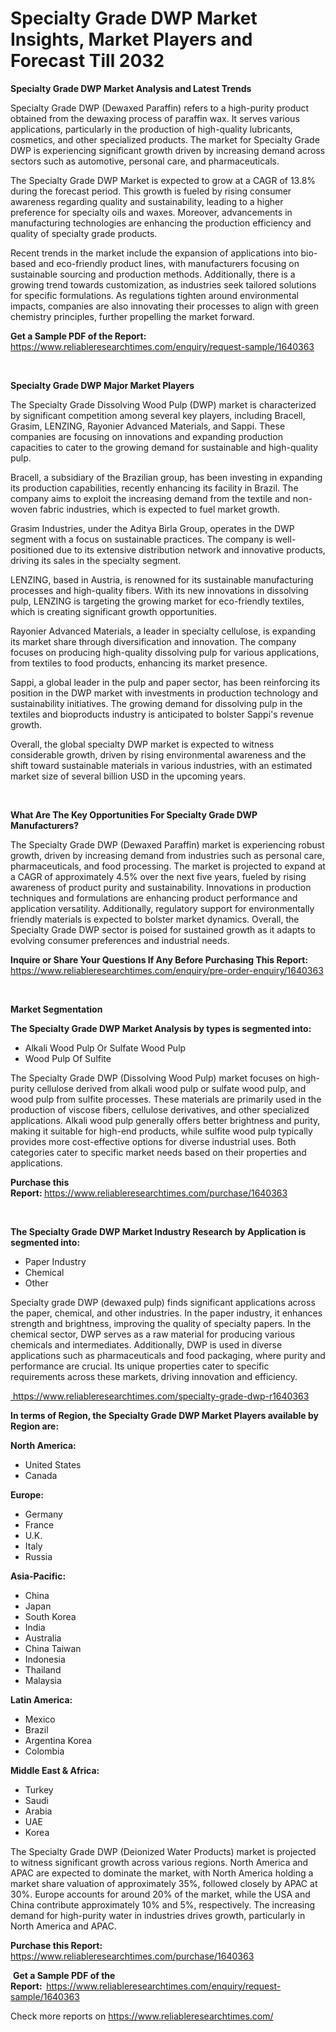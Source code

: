 <p><h1>Specialty Grade DWP Market Insights, Market Players and Forecast Till 2032</h1></p><p><strong>Specialty Grade DWP Market Analysis and Latest Trends</strong></p>
<p><p>Specialty Grade DWP (Dewaxed Paraffin) refers to a high-purity product obtained from the dewaxing process of paraffin wax. It serves various applications, particularly in the production of high-quality lubricants, cosmetics, and other specialized products. The market for Specialty Grade DWP is experiencing significant growth driven by increasing demand across sectors such as automotive, personal care, and pharmaceuticals.</p><p>The Specialty Grade DWP Market is expected to grow at a CAGR of 13.8% during the forecast period. This growth is fueled by rising consumer awareness regarding quality and sustainability, leading to a higher preference for specialty oils and waxes. Moreover, advancements in manufacturing technologies are enhancing the production efficiency and quality of specialty grade products.</p><p>Recent trends in the market include the expansion of applications into bio-based and eco-friendly product lines, with manufacturers focusing on sustainable sourcing and production methods. Additionally, there is a growing trend towards customization, as industries seek tailored solutions for specific formulations. As regulations tighten around environmental impacts, companies are also innovating their processes to align with green chemistry principles, further propelling the market forward.</p></p>
<p><strong>Get a Sample PDF of the Report:&nbsp;</strong> <a href="https://www.reliableresearchtimes.com/enquiry/request-sample/1640363?utm_campaign=2273&utm_medium=2&utm_source=Github&utm_content=ia&utm_term=02042025&utm_id=specialty-grade-dwp">https://www.reliableresearchtimes.com/enquiry/request-sample/1640363</a></p>
<p>&nbsp;</p>
<p><strong>Specialty Grade DWP Major Market Players</strong></p>
<p><p>The Specialty Grade Dissolving Wood Pulp (DWP) market is characterized by significant competition among several key players, including Bracell, Grasim, LENZING, Rayonier Advanced Materials, and Sappi. These companies are focusing on innovations and expanding production capacities to cater to the growing demand for sustainable and high-quality pulp.</p><p>Bracell, a subsidiary of the Brazilian group, has been investing in expanding its production capabilities, recently enhancing its facility in Brazil. The company aims to exploit the increasing demand from the textile and non-woven fabric industries, which is expected to fuel market growth.</p><p>Grasim Industries, under the Aditya Birla Group, operates in the DWP segment with a focus on sustainable practices. The company is well-positioned due to its extensive distribution network and innovative products, driving its sales in the specialty segment.</p><p>LENZING, based in Austria, is renowned for its sustainable manufacturing processes and high-quality fibers. With its new innovations in dissolving pulp, LENZING is targeting the growing market for eco-friendly textiles, which is creating significant growth opportunities.</p><p>Rayonier Advanced Materials, a leader in specialty cellulose, is expanding its market share through diversification and innovation. The company focuses on producing high-quality dissolving pulp for various applications, from textiles to food products, enhancing its market presence.</p><p>Sappi, a global leader in the pulp and paper sector, has been reinforcing its position in the DWP market with investments in production technology and sustainability initiatives. The growing demand for dissolving pulp in the textiles and bioproducts industry is anticipated to bolster Sappi's revenue growth.</p><p>Overall, the global specialty DWP market is expected to witness considerable growth, driven by rising environmental awareness and the shift toward sustainable materials in various industries, with an estimated market size of several billion USD in the upcoming years.</p></p>
<p>&nbsp;</p>
<p><strong>What Are The Key Opportunities For Specialty Grade DWP Manufacturers?</strong></p>
<p><p>The Specialty Grade DWP (Dewaxed Paraffin) market is experiencing robust growth, driven by increasing demand from industries such as personal care, pharmaceuticals, and food processing. The market is projected to expand at a CAGR of approximately 4.5% over the next five years, fueled by rising awareness of product purity and sustainability. Innovations in production techniques and formulations are enhancing product performance and application versatility. Additionally, regulatory support for environmentally friendly materials is expected to bolster market dynamics. Overall, the Specialty Grade DWP sector is poised for sustained growth as it adapts to evolving consumer preferences and industrial needs.</p></p>
<p><strong>Inquire or Share Your Questions If Any Before Purchasing This Report:</strong> <a href="https://www.reliableresearchtimes.com/enquiry/pre-order-enquiry/1640363?utm_campaign=2273&utm_medium=2&utm_source=Github&utm_content=ia&utm_term=02042025&utm_id=specialty-grade-dwp">https://www.reliableresearchtimes.com/enquiry/pre-order-enquiry/1640363</a></p>
<p>&nbsp;</p>
<p><strong>Market Segmentation</strong></p>
<p><strong>The Specialty Grade DWP Market Analysis by types is segmented into:</strong></p>
<p><ul><li>Alkali Wood Pulp Or Sulfate Wood Pulp</li><li>Wood Pulp Of Sulfite</li></ul></p>
<p><p>The Specialty Grade DWP (Dissolving Wood Pulp) market focuses on high-purity cellulose derived from alkali wood pulp or sulfate wood pulp, and wood pulp from sulfite processes. These materials are primarily used in the production of viscose fibers, cellulose derivatives, and other specialized applications. Alkali wood pulp generally offers better brightness and purity, making it suitable for high-end products, while sulfite wood pulp typically provides more cost-effective options for diverse industrial uses. Both categories cater to specific market needs based on their properties and applications.</p></p>
<p><strong>Purchase this Report:&nbsp;</strong><a href="https://www.reliableresearchtimes.com/purchase/1640363?utm_campaign=2273&utm_medium=2&utm_source=Github&utm_content=ia&utm_term=02042025&utm_id=specialty-grade-dwp">https://www.reliableresearchtimes.com/purchase/1640363</a></p>
<p>&nbsp;</p>
<p><strong>The Specialty Grade DWP Market Industry Research by Application is segmented into:</strong></p>
<p><ul><li>Paper Industry</li><li>Chemical</li><li>Other</li></ul></p>
<p><p>Specialty grade DWP (dewaxed pulp) finds significant applications across the paper, chemical, and other industries. In the paper industry, it enhances strength and brightness, improving the quality of specialty papers. In the chemical sector, DWP serves as a raw material for producing various chemicals and intermediates. Additionally, DWP is used in diverse applications such as pharmaceuticals and food packaging, where purity and performance are crucial. Its unique properties cater to specific requirements across these markets, driving innovation and efficiency.</p></p>
<p><a href="https://www.reliableresearchtimes.com/specialty-grade-dwp-r1640363?utm_campaign=2273&utm_medium=2&utm_source=Github&utm_content=ia&utm_term=02042025&utm_id=specialty-grade-dwp">&nbsp;https://www.reliableresearchtimes.com/specialty-grade-dwp-r1640363</a></p>
<p><strong>In terms of Region, the Specialty Grade DWP Market Players available by Region are:</strong></p>
<p>
    <p> <strong> North America: </strong>
        <ul>
            <li>United States</li>
            <li>Canada</li>
        </ul>
        </p> 
    <p> <strong> Europe: </strong>
        <ul>
            <li>Germany</li>
            <li>France</li>
            <li>U.K.</li>
            <li>Italy</li>
            <li>Russia</li>
        </ul>
        </p> 
    <p> <strong> Asia-Pacific: </strong>
        <ul>
            <li>China</li>
            <li>Japan</li>
            <li>South Korea</li>
            <li>India</li>
            <li>Australia</li>
            <li>China Taiwan</li>
            <li>Indonesia</li>
            <li>Thailand</li>
            <li>Malaysia</li>
        </ul>
        </p> 
    <p> <strong> Latin America: </strong>
        <ul>
            <li>Mexico</li>
            <li>Brazil</li>
            <li>Argentina Korea</li>
            <li>Colombia</li>
        </ul>
        </p> 
    <p> <strong> Middle East & Africa: </strong>
        <ul>
            <li>Turkey</li>
            <li>Saudi</li>
            <li>Arabia</li>
            <li>UAE</li>
            <li>Korea</li>
        </ul>
    </p>
    </p>
<p><p>The Specialty Grade DWP (Deionized Water Products) market is projected to witness significant growth across various regions. North America and APAC are expected to dominate the market, with North America holding a market share valuation of approximately 35%, followed closely by APAC at 30%. Europe accounts for around 20% of the market, while the USA and China contribute approximately 10% and 5%, respectively. The increasing demand for high-purity water in industries drives growth, particularly in North America and APAC.</p></p>
<p><strong>Purchase this Report: </strong><a href="https://www.reliableresearchtimes.com/purchase/1640363?utm_campaign=2273&utm_medium=2&utm_source=Github&utm_content=ia&utm_term=02042025&utm_id=specialty-grade-dwp">https://www.reliableresearchtimes.com/purchase/1640363</a></p>
<p>&nbsp;<strong>Get a Sample PDF of the Report:&nbsp;&nbsp;</strong><a href="https://www.reliableresearchtimes.com/enquiry/request-sample/1640363?utm_campaign=2273&utm_medium=2&utm_source=Github&utm_content=ia&utm_term=02042025&utm_id=specialty-grade-dwp">https://www.reliableresearchtimes.com/enquiry/request-sample/1640363</a></p>
<p><strong></strong></p>
<p>Check more reports on <a href="https://www.reliableresearchtimes.com/?utm_campaign=2273&utm_medium=2&utm_source=Github&utm_content=ia&utm_term=02042025&utm_id=specialty-grade-dwp">https://www.reliableresearchtimes.com/</a></p>
